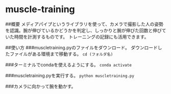 # muscle-training

##概要
メディアパイプというライブラリを使って、カメラで撮影した人の姿勢を認識。腕が伸びているかどうかを判定し、しっかりと腕が伸びた回数と伸びていた時間を計測するものです。
トレーニングの記録にも活用できます。


##使い方
###muscletraining.pyのファイルをダウンロード。
ダウンロードしたファイルがある環境まで移動する。
`cd (フォルダ名)`

###ターミナルでcondaを使えるようにする。
`conda activate`

###muscletraining.pyを実行する。
`python muscletraining.py`

###カメラに向かって腕を動かす。
